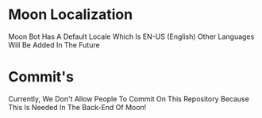# Moon Localization
Moon Bot Has A Default Locale Which Is EN-US (English) Other Languages Will Be Added In The Future

# Commit's
Currently, We Don't Allow People To Commit On This Repository Because This Is Needed In The Back-End Of Moon!


